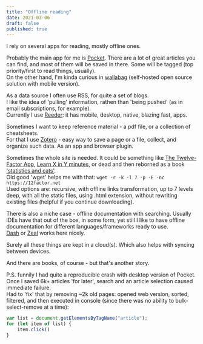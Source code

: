 ```yaml
---
title: "Offline reading"
date: 2021-03-06
draft: false
published: true
---
```


I rely on several apps for reading, mostly offline ones.  

Probably the main app for me is [Pocket](http://getpocket.com). There are a lot of great articles you can find, and most of them will be saved in there.
Some will be tagged (top priority/first to read things, usually).  
On the other hand, I'm kinda curious in [wallabag](https://wallabag.it) (self-hosted open source solution with mobile version).

As a data source I often use RSS, for quite a set of blogs.  
I like the idea of 'pulling' information, rathen than 'being pushed' (as in email subscriptions, for example).  
Currently I use [Reeder](https://reederapp.com): it has mobile, desktop, native, blazing fast, apps.

Sometimes I want to keep reference material - a pdf file, or a collection of cheatsheets.  
For that I use [Zotero](https://www.zotero.org) - easy way to save a page or a file, collect, and organize such data. As an app and browser plugin.

Sometimes the whole site is needed. It could be something like [The Twelve-Factor App](https://12factor.net), [Learn X in Y minutes](https://learnxinyminutes.com), or dead and then reborned as a book ['statistics and cats'](https://www.litres.ru/vladimir-savelev-10569666/statistika-i-kotiki-28731109/).  
Old good 'wget' helps me with that: `wget -r -k -l 7 -p -E -nc https://12factor.net`  
Used options are: recursive, with offline links transformation, up to 7 levels deep, with all the static files, using .html extension, without rewriting existing files (helpful if you continue downloading).

There is also a niche case - offline documentation with searching. Usually IDEs have that out of the box, in some form, yet still I like to have offline documentation for different languages/frameworks ready to use.  
[Dash](https://zealdocs.org) or [Zeal](https://zealdocs.org) works here nicely.

Surely all these things are kept in a cloud(s). Which also helps with syncing between devices.  

And there are books, of course - but that's another story.


P.S. funnily I had quite a reproducible crash with desktop version of Pocket. Once I saved 6k+ articles 'for later', search and an article selection caused immediate failure.  
Had to 'fix' that by removing ~2k old pages: opened web version, sorted, filtered, and then executed in console (since there was no ability to bulk-select-remove at a time):  
```js
var list = document.getElementsByTagName("article");
for (let item of list) {
    item.click()
}
```